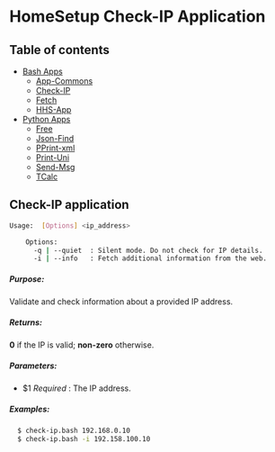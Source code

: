 # HomeSetup Check-IP Application

## Table of contents

<!-- toc -->
- [Bash Apps](../../applications.md#bash-apps)
  * [App-Commons](app-commons.md)
  * [Check-IP](check-ip.md)
  * [Fetch](fetch.md)
  * [HHS-App](hhs-app.md)
- [Python Apps](../../applications.md#python-apps)
  * [Free](../py/free.md)
  * [Json-Find](../py/json-find.md)
  * [PPrint-xml](../py/pprint-xml.md)
  * [Print-Uni](../py/print-uni.md)
  * [Send-Msg](../py/send-msg.md)
  * [TCalc](../py/tcalc.md)
<!-- tocstop -->

## Check-IP application

```bash
Usage:  [Options] <ip_address>

    Options:
      -q | --quiet  : Silent mode. Do not check for IP details.
      -i | --info   : Fetch additional information from the web.
```

##### **Purpose**:

Validate and check information about a provided IP address.

##### **Returns**:

**0** if the IP is valid; **non-zero** otherwise.

##### **Parameters**: 

  - $1 _Required_ : The IP address.

##### **Examples:**

```bash
  $ check-ip.bash 192.168.0.10
  $ check-ip.bash -i 192.158.100.10
```
